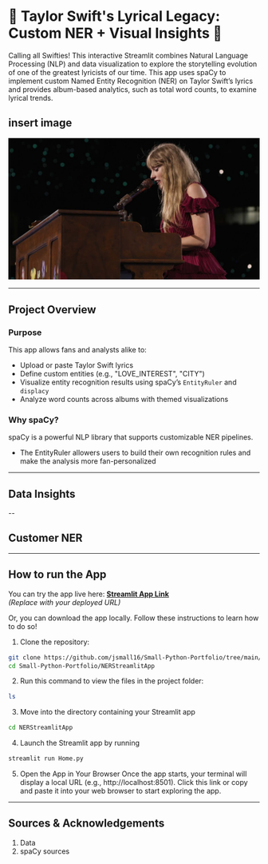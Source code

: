 # 🎤 Taylor Swift's Lyrical Legacy: Custom NER + Visual Insights 🎤

Calling all Swifties! This interactive Streamlit combines Natural Language Processing (NLP) and data visualization to explore the storytelling evolution of one of the greatest lyricists of our time. This app uses spaCy to implement custom Named Entity Recognition (NER) on Taylor Swift’s lyrics and provides album-based analytics, such as total word counts, to examine lyrical trends.

## insert image
![TSPIANO](maxresdefault.jpg)

---

## Project Overview

### Purpose
This app allows fans and analysts alike to:
- Upload or paste Taylor Swift lyrics
- Define custom entities (e.g., "LOVE_INTEREST", "CITY")
- Visualize entity recognition results using spaCy’s `EntityRuler` and `displacy`
- Analyze word counts across albums with themed visualizations

### Why spaCy?
spaCy is a powerful NLP library that supports customizable NER pipelines. 
- The EntityRuler allowers users to build their own recognition rules and make the analysis more fan-personalized
---

## Data Insights

--

## Customer NER



---
## How to run the App

You can try the app live here: [**Streamlit App Link**](https://your-app-url.streamlit.app)  
*(Replace with your deployed URL)*

Or, you can download the app locally. Follow these instructions to learn how to do so!

1. Clone the repository:
```bash
git clone https://github.com/jsmall16/Small-Python-Portfolio/tree/main/NERStreamlitApp
cd Small-Python-Portfolio/NERStreamlitApp
```

2. Run this command to view the files in the project folder:
```bash
ls
```
3. Move into the directory containing your Streamlit app
```bash
cd NERStreamlitApp
```
4. Launch the Streamlit app by running
```bash
streamlit run Home.py
```
5. Open the App in Your Browser Once the app starts, your terminal will display a local URL (e.g., http://localhost:8501). Click this link or copy and paste it into your web browser to start exploring the app.

---

## Sources & Acknowledgements

1. Data
2. spaCy sources
